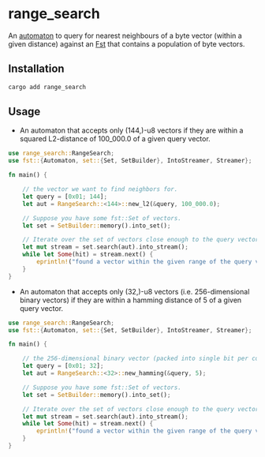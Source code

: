 # range_search

An [automaton](https://docs.rs/fst/latest/fst/automaton/trait.Automaton.html) to query for nearest neighbours of a byte vector (within a given distance) against an [Fst](https://docs.rs/fst/latest/fst/) that contains a population of byte vectors.

## Installation

```sh
cargo add range_search
```

## Usage

- An automaton that accepts only (144,)-u8 vectors if they are within a 
squared L2-distance of 100_000.0 of a given query vector.

```rust
use range_search::RangeSearch;
use fst::{Automaton, set::{Set, SetBuilder}, IntoStreamer, Streamer};

fn main() {

    // the vector we want to find neighbors for.
    let query = [0x01; 144];
    let aut = RangeSearch::<144>::new_l2(&query, 100_000.0);

    // Suppose you have some fst::Set of vectors.
    let set = SetBuilder::memory().into_set();

    // Iterate over the set of vectors close enough to the query vector.
    let mut stream = set.search(aut).into_stream();
    while let Some(hit) = stream.next() {
        eprintln!("found a vector within the given range of the query vector {hit:#?}");
    }
}
```

- An automaton that accepts only (32,)-u8 vectors (i.e. 256-dimensional binary vectors) if they are within a hamming distance of 5 of a given query vector.

```rust
use range_search::RangeSearch;
use fst::{Automaton, set::{Set, SetBuilder}, IntoStreamer, Streamer};

fn main() {

    // the 256-dimensional binary vector (packed into single bit per component) that we want to find neighbors for.
    let query = [0x01; 32];
    let aut = RangeSearch::<32>::new_hamming(&query, 5);

    // Suppose you have some fst::Set of vectors.
    let set = SetBuilder::memory().into_set();

    // Iterate over the set of vectors close enough to the query vector.
    let mut stream = set.search(aut).into_stream();
    while let Some(hit) = stream.next() {
        eprintln!("found a vector within the given range of the query vector {hit:#?}");
    }
}
```
